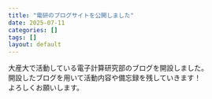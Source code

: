 ```yaml
---
title: "電研のブログサイトを公開しました"
date: 2025-07-11
categories: []
tags: []
layout: default
---
```

大産大で活動している電子計算研究部のブログを開設しました。<br />
開設したブログを用いて活動内容や備忘録を残していきます！<br />
よろしくお願いします。
